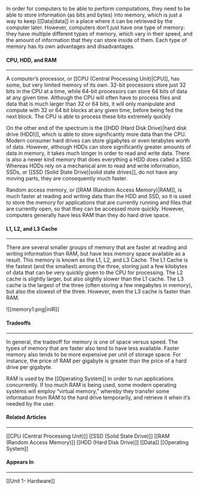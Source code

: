  In order for computers to be able to perform computations, they need to be able to store information (as bits and bytes) into memory, which is just a way to keep [[Data|data]] in a place where it can be retrieved by the computer later. However, computers don’t just have one type of memory: they have multiple different types of memory, which vary in their speed, and the amount of information that they can store inside of them. Each type of memory has its own advantages and disadvantages.

#### CPU, HDD, and RAM
<hr>
A computer’s processor, or [[CPU  (Central Processing Unit)|CPU]], has some, but very limited memory of its own. 32-bit processors store just 32 bits in the CPU at a time, while 64-bit processors can store 64 bits of data at any given time. Although the CPU will often have to process files and data that is much larger than 32 or 64 bits, it will only manipulate and compute with 32 or 64 bit blocks at any given time, before being fed the next block. The CPU is able to process these bits extremely quickly

On the other end of the spectrum is the [[HDD (Hard Disk Drive)|hard disk drive (HDD)]], which is able to store significantly more data than the CPU. Modern consumer hard drives can store gigabytes or even terabytes worth of data. However, although HDDs can store significantly greater amounts of data in memory, it takes much longer in order to read and write data. There is also a newer kind memory that does everything a HDD does called a SSD. Whereas HDDs rely on a mechanical arm to read and write information, SSDs, or [[SSD (Solid State Drive)|solid state drives]], do not have any moving parts, they are consequently much faster.

Random access memory, or [[RAM (Random Access Memory)|RAM]], is much faster at reading and writing data than the HDD and SSD, so it is used to store the memory for applications that are currently running and files that are currently open, so that they can be accessed more quickly. However, computers generally have less RAM than they do hard drive space.

#### L1, L2, and L3 Cache
<hr>
There are several smaller groups of memory that are faster at reading and writing information than RAM, but have less memory space available as a result. This memory is known as the L1, L2, and L3 Cache. The L1 Cache is the fastest (and the smallest) among the three, storing just a few kilobytes of data that can be very quickly given to the CPU for processing. The L2 cache is slightly larger, but also slightly slower than the L1 cache. The L3 cache is the largest of the three (often storing a few megabytes in memory), but also the slowest of the three. However, even the L3 cache is faster than RAM.

![[memory1.png|inlR]]
#### Tradeoffs
<hr>
In general, the tradeoff for memory is one of space versus speed. The types of memory that are faster also tend to have less available. Faster memory also tends to be more expensive per unit of storage space. For instance, the price of RAM per gigabyte is greater than the price of a hard drive per gigabyte.

RAM is used by the [[Operating System]] in order to run applications concurrently. If too much RAM is being used, some modern operating systems will employ “virtual memory,” whereby they transfer some information from RAM to the hard drive temporarily, and retrieve it when it’s needed by the user.

#### Related Articles
<hr>

[[CPU  (Central Processing Unit)]]
[[SSD (Solid State Drive)]]
[[RAM (Random Access Memory)]]
[[HDD (Hard Disk Drive)]]
[[Data]]
[[Operating System]]

#### Appears In
<hr>

[[Unit 1- Hardware]]
